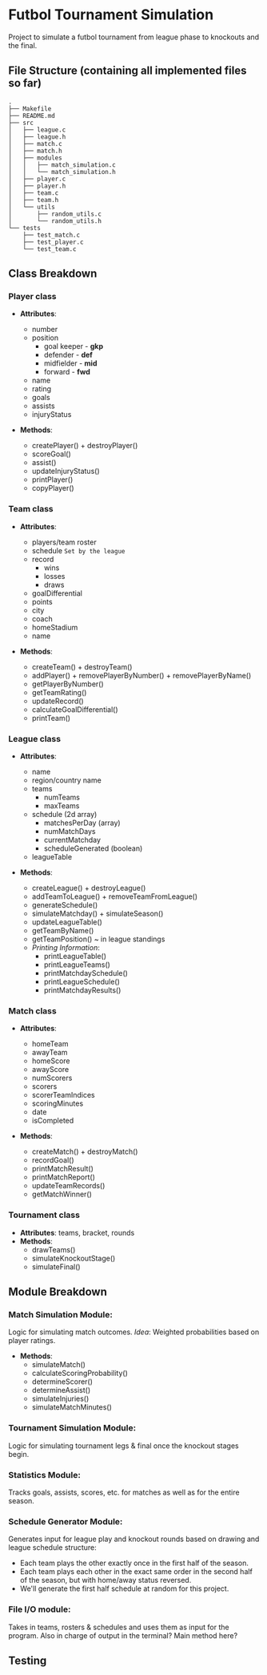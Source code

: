 # Futbol Tournament Simulation
 Project to simulate a futbol tournament from league phase to knockouts and the final.



## File Structure (containing all implemented files so far)
```
.
├── Makefile
├── README.md
├── src
│   ├── league.c
│   ├── league.h
│   ├── match.c
│   ├── match.h
│   ├── modules
│   │   ├── match_simulation.c
│   │   └── match_simulation.h
│   ├── player.c
│   ├── player.h
│   ├── team.c
│   ├── team.h
│   └── utils
│       ├── random_utils.c
│       └── random_utils.h
└── tests
    ├── test_match.c
    ├── test_player.c
    └── test_team.c
```



## Class Breakdown

### Player class

* **Attributes**: 
    * number
    * position
        * goal keeper - **gkp**
        * defender - **def**
        * midfielder - **mid**
        * forward - **fwd**
    * name
    * rating
    * goals
    * assists
    * injuryStatus

* **Methods**: 
    * createPlayer() + destroyPlayer()
    * scoreGoal()
    * assist()
    * updateInjuryStatus()
    * printPlayer()
    * copyPlayer()


### Team class

* **Attributes**: 
    * players/team roster
    * schedule `Set by the league`
    * record
        * wins
        * losses
        * draws
    * goalDifferential
    * points
    * city
    * coach
    * homeStadium
    * name

* **Methods**: 
    * createTeam() + destroyTeam()
    * addPlayer() + removePlayerByNumber() + removePlayerByName()
    * getPlayerByNumber()
    * getTeamRating()
    * updateRecord()
    * calculateGoalDifferential()
    * printTeam()


### League class

* **Attributes**: 
    * name
    * region/country name
    * teams
        * numTeams
        * maxTeams
    * schedule (2d array)
        * matchesPerDay (array)
        * numMatchDays
        * currentMatchday
        * scheduleGenerated (boolean)
    * leagueTable

* **Methods**: 
    * createLeague() + destroyLeague()
    * addTeamToLeague() + removeTeamFromLeague()
    * generateSchedule()
    * simulateMatchday() + simulateSeason()
    * updateLeagueTable()
    * getTeamByName()
    * getTeamPosition() ~ in league standings
    * *Printing Information*:
        * printLeagueTable()
        * printLeagueTeams()
        * printMatchdaySchedule()
        * printLeagueSchedule()
        * printMatchdayResults()


### Match class

* **Attributes**: 
    * homeTeam
    * awayTeam
    * homeScore
    * awayScore
    * numScorers
    * scorers
    * scorerTeamIndices
    * scoringMinutes
    * date
    * isCompleted

* **Methods**: 
    * createMatch() + destroyMatch()
    * recordGoal()
    * printMatchResult()
    * printMatchReport()
    * updateTeamRecords()
    * getMatchWinner()


### Tournament class

* **Attributes**: teams, bracket, rounds
* **Methods**: 
    * drawTeams()
    * simulateKnockoutStage()
    * simulateFinal()



## Module Breakdown

### Match Simulation Module: 

Logic for simulating match outcomes. *Idea*: Weighted probabilities based on player ratings.

* **Methods**: 
    * simulateMatch()
    * calculateScoringProbability()
    * determineScorer()
    * determineAssist()
    * simulateInjuries()
    * simulateMatchMinutes()

### Tournament Simulation Module: 

Logic for simulating tournament legs & final once the knockout stages begin. 

### Statistics Module: 

Tracks goals, assists, scores, etc. for matches as well as for the entire season. 

### Schedule Generator Module: 

Generates input for league play and knockout rounds based on drawing and league schedule structure: 

* Each team plays the other exactly once in the first half of the season.
* Each team plays each other in the exact same order in the second half of the season, but with home/away status reversed. 
* We'll generate the first half schedule at random for this project. 

### File I/O module: 

Takes in teams, rosters & schedules and uses them as input for the program. Also in charge of output in the terminal? Main method here?



## Testing
